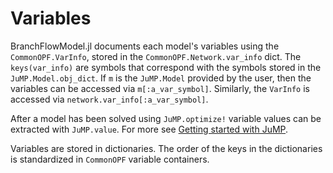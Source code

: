 # Variables
BranchFlowModel.jl documents each model's variables using the `CommonOPF.VarInfo`, stored in the
`CommonOPF.Network.var_info` dict. The `keys(var_info)` are symbols that correspond with the symbols
stored in the `JuMP.Model.obj_dict`. If `m` is the `JuMP.Model` provided by the user, then the
variables can be accessed via `m[:a_var_symbol]`. Similarly, the `VarInfo` is accessed via `network.var_info[:a_var_symbol]`.

After a model has been solved using `JuMP.optimize!` variable values can be extracted with
`JuMP.value`. For more see [Getting started with
JuMP](https://jump.dev/JuMP.jl/stable/tutorials/getting_started/getting_started_with_JuMP/#Getting-started-with-JuMP).

Variables are stored in dictionaries. The order of the keys in the dictionaries is standardized in
`CommonOPF` variable containers.
